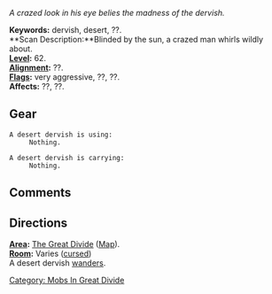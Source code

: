 *A crazed look in his eye belies the madness of the dervish.*

**Keywords:** dervish, desert, ??.  
**Scan Description:**Blinded by the sun, a crazed man whirls wildly
about.  
**[Level](Level.md "wikilink"):** 62.  
**[Alignment](Alignment.md "wikilink"):** ??.  
**[Flags](:Category:_Mob_Types.md "wikilink"):** very aggressive, ??,
??.  
**Affects:** ??, ??.  

## Gear

`A desert dervish is using:`  
`     Nothing.`

`A desert dervish is carrying:`  
`     Nothing.`

## Comments

## Directions

**[Area](:Category:_Areas.md "wikilink"):** [The Great
Divide](:Category:_Great_Divide.md "wikilink")
([Map](Great_Divide_Map.md "wikilink")).  
**[Room](:Category:_Rooms.md "wikilink"):** Varies
([cursed](Cursed_Rooms.md "wikilink"))  
A desert dervish [wanders](Wandering_Mobs.md "wikilink").  

[Category: Mobs In Great
Divide](Category:_Mobs_In_Great_Divide "wikilink")
